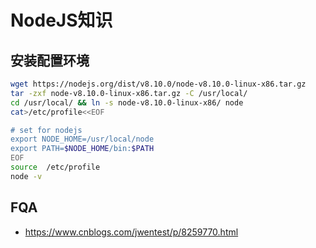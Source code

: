 # NodeJS知识
## 安装配置环境
``` bash
wget https://nodejs.org/dist/v8.10.0/node-v8.10.0-linux-x86.tar.gz
tar -zxf node-v8.10.0-linux-x86.tar.gz -C /usr/local/
cd /usr/local/ && ln -s node-v8.10.0-linux-x86/ node
cat>/etc/profile<<EOF

# set for nodejs
export NODE_HOME=/usr/local/node
export PATH=$NODE_HOME/bin:$PATH
EOF
source  /etc/profile
node -v
```

## FQA
- https://www.cnblogs.com/jwentest/p/8259770.html
